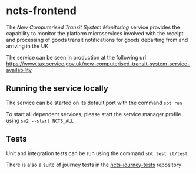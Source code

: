 
# ncts-frontend

The _New Computerised Transit System Monitoring_ service provides the capability to monitor the platform microservices involved with the receipt and processing of goods transit notifications for goods departing from and arriving in the UK

The service can be seen in production at the following url https://www.tax.service.gov.uk/new-computerised-transit-system-service-availability

## Running the service locally

The service can be started on its default port with the command `sbt run`

To start all dependent services, please start the service manager profile using `sm2 --start NCTS_ALL`

## Tests

Unit and integration tests can be run using the command `sbt test it/test`

There is also a suite of journey tests in the [ncts-journey-tests](https://github.com/hmrc/ncts-journey-tests/) repository
